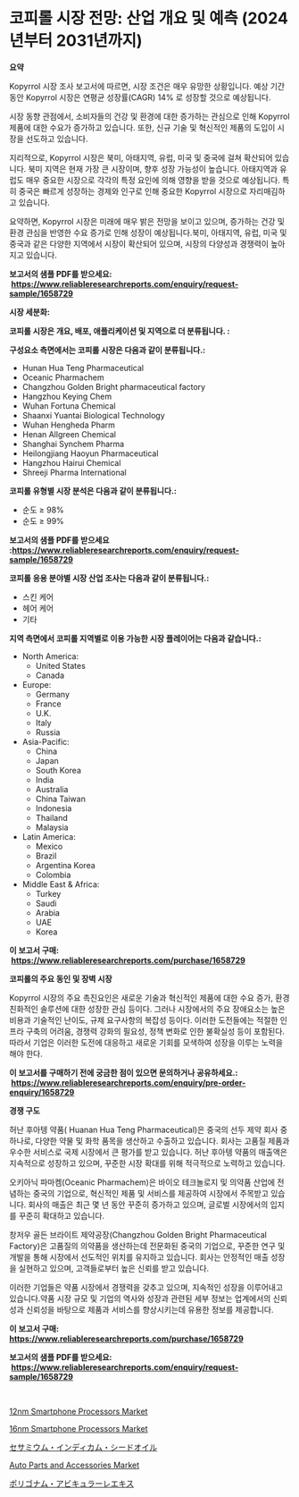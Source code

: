 <p><h1>코피롤 시장 전망: 산업 개요 및 예측 (2024년부터 2031년까지)</h1></p><p><strong>요약</strong></p>
<p><p>Kopyrrol 시장 조사 보고서에 따르면, 시장 조건은 매우 유망한 상황입니다. 예상 기간 동안 Kopyrrol 시장은 연평균 성장률(CAGR) 14% 로 성장할 것으로 예상됩니다. </p><p>시장 동향 관점에서, 소비자들의 건강 및 환경에 대한 증가하는 관심으로 인해 Kopyrrol 제품에 대한 수요가 증가하고 있습니다. 또한, 신규 기술 및 혁신적인 제품의 도입이 시장을 선도하고 있습니다. </p><p>지리적으로, Kopyrrol 시장은 북미, 아태지역, 유럽, 미국 및 중국에 걸쳐 확산되어 있습니다. 북미 지역은 현재 가장 큰 시장이며, 향후 성장 가능성이 높습니다. 아태지역과 유럽도 매우 중요한 시장으로 각각의 특정 요인에 의해 영향을 받을 것으로 예상됩니다. 특히 중국은 빠르게 성장하는 경제와 인구로 인해 중요한 Kopyrrol 시장으로 자리매김하고 있습니다. </p><p>요약하면, Kopyrrol 시장은 미래에 매우 밝은 전망을 보이고 있으며, 증가하는 건강 및 환경 관심을 반영한 수요 증가로 인해 성장이 예상됩니다.북미, 아태지역, 유럽, 미국 및 중국과 같은 다양한 지역에서 시장이 확산되어 있으며, 시장의 다양성과 경쟁력이 높아지고 있습니다.</p></p>
<p><strong>보고서의 샘플 PDF를 받으세요: &nbsp;<a href="https://www.reliableresearchreports.com/enquiry/request-sample/1658729">https://www.reliableresearchreports.com/enquiry/request-sample/1658729</a></strong></p>
<p><strong>시장 세분화:</strong></p>
<p><strong> 코피롤 시장은 개요, 배포, 애플리케이션 및 지역으로 더 분류됩니다. :</strong></p>
<p><strong>구성요소 측면에서는 코피롤 시장은 다음과 같이 분류됩니다.:</strong></p>
<p><ul><li>Hunan Hua Teng Pharmaceutical</li><li>Oceanic Pharmachem</li><li>Changzhou Golden Bright pharmaceutical factory</li><li>Hangzhou Keying Chem</li><li>Wuhan Fortuna Chemical</li><li>Shaanxi Yuantai Biological Technology</li><li>Wuhan Hengheda Pharm</li><li>Henan Allgreen Chemical</li><li>Shanghai Synchem Pharma</li><li>Heilongjiang Haoyun Pharmaceutical</li><li>Hangzhou Hairui Chemical</li><li>Shreeji Pharma International</li></ul></p>
<p><strong> 코피롤 유형별 시장 분석은 다음과 같이 분류됩니다.:</strong></p>
<p><ul><li>순도 ≥ 98%</li><li>순도 ≥ 99%</li></ul></p>
<p><strong>보고서의 샘플 PDF를 받으세요 :<a href="https://www.reliableresearchreports.com/enquiry/request-sample/1658729">https://www.reliableresearchreports.com/enquiry/request-sample/1658729</a></strong></p>
<p><strong> 코피롤 응용 분야별 시장 산업 조사는 다음과 같이 분류됩니다.:</strong></p>
<p><ul><li>스킨 케어</li><li>헤어 케어</li><li>기타</li></ul></p>
<p><strong>지역 측면에서 코피롤 지역별로 이용 가능한 시장 플레이어는 다음과 같습니다.:</strong></p>
<p><ul>
    <li>
        North America:
        <ul>
            <li>United States</li>
            <li>Canada</li>
        </ul>
    </li>
    <li>
        Europe:
        <ul>
            <li>Germany</li>
            <li>France</li>
            <li>U.K.</li>
            <li>Italy</li>
            <li>Russia</li>
        </ul>
    </li>
    <li>
        Asia-Pacific:
        <ul>
            <li>China</li>
            <li>Japan</li>
            <li>South Korea</li>
            <li>India</li>
            <li>Australia</li>
            <li>China Taiwan</li>
            <li>Indonesia</li>
            <li>Thailand</li>
            <li>Malaysia</li>
        </ul>
    </li>
    <li>
        Latin America:
        <ul>
            <li>Mexico</li>
            <li>Brazil</li>
            <li>Argentina Korea</li>
            <li>Colombia</li>
        </ul>
    </li>
    <li>
        Middle East & Africa:
        <ul>
            <li>Turkey</li>
            <li>Saudi</li>
            <li>Arabia</li>
            <li>UAE</li>
            <li>Korea</li>
        </ul>
    </li>
    </ul></p>
<p><strong>이 보고서 구매: &nbsp;<a href="https://www.reliableresearchreports.com/purchase/1658729">https://www.reliableresearchreports.com/purchase/1658729</a></strong></p>
<p><strong>코피롤의 주요 동인 및 장벽 시장</strong></p>
<p><p>Kopyrrol 시장의 주요 촉진요인은 새로운 기술과 혁신적인 제품에 대한 수요 증가, 환경 친화적인 솔루션에 대한 성장한 관심 등이다. 그러나 시장에서의 주요 장애요소는 높은 비용과 기술적인 난이도, 규제 요구사항의 복잡성 등이다. 이러한 도전들에는 적절한 인프라 구축의 어려움, 경쟁력 강화의 필요성, 정책 변화로 인한 불확실성 등이 포함된다. 따라서 기업은 이러한 도전에 대응하고 새로운 기회를 모색하여 성장을 이루는 노력을 해야 한다.</p></p>
<p><strong>이 보고서를 구매하기 전에 궁금한 점이 있으면 문의하거나 공유하세요.: &nbsp;<a href="https://www.reliableresearchreports.com/enquiry/pre-order-enquiry/1658729">https://www.reliableresearchreports.com/enquiry/pre-order-enquiry/1658729</a></strong></p>
<p><strong>경쟁 구도</strong></p>
<p><p>허난 후아텡 약품( Huanan Hua Teng Pharmaceutical)은 중국의 선두 제약 회사 중 하나로, 다양한 약물 및 화학 품목을 생산하고 수출하고 있습니다. 회사는 고품질 제품과 우수한 서비스로 국제 시장에서 큰 평가를 받고 있습니다. 허난 후아텡 약품의 매출액은 지속적으로 성장하고 있으며, 꾸준한 시장 확대를 위해 적극적으로 노력하고 있습니다.</p><p>오키아닉 파마켐(Oceanic Pharmachem)은 바이오 테크놀로지 및 의약품 산업에 전념하는 중국의 기업으로, 혁신적인 제품 및 서비스를 제공하여 시장에서 주목받고 있습니다. 회사의 매출은 최근 몇 년 동안 꾸준히 증가하고 있으며, 글로벌 시장에서의 입지를 꾸준히 확대하고 있습니다.</p><p>창저우 골든 브라이트 제약공장(Changzhou Golden Bright Pharmaceutical Factory)은 고품질의 의약품을 생산하는데 전문화된 중국의 기업으로, 꾸준한 연구 및 개발을 통해 시장에서 선도적인 위치를 유지하고 있습니다. 회사는 안정적인 매출 성장을 실현하고 있으며, 고객들로부터 높은 신뢰를 받고 있습니다.</p><p>이러한 기업들은 약품 시장에서 경쟁력을 갖추고 있으며, 지속적인 성장을 이루어내고 있습니다.약품 시장 규모 및 기업의 역사와 성장과 관련된 세부 정보는 업계에서의 신뢰성과 신뢰성을 바탕으로 제품과 서비스를 향상시키는데 유용한 정보를 제공합니다.</p></p>
<p><strong>이 보고서 구매: &nbsp; <a href="https://www.reliableresearchreports.com/purchase/1658729">https://www.reliableresearchreports.com/purchase/1658729</a></strong></p>
<p><strong>보고서의 샘플 PDF를 받으세요: &nbsp;<a href="https://www.reliableresearchreports.com/enquiry/request-sample/1658729">https://www.reliableresearchreports.com/enquiry/request-sample/1658729</a></strong><strong></strong></p>
<p>&nbsp;</p>
<p><p><a href="https://github.com/julyju69/Market-Research-Report-List-2/blob/main/12nm-smartphone-processors-market.md">12nm Smartphone Processors Market</a></p><p><a href="https://github.com/gdfhhhj/Market-Research-Report-List-3/blob/main/16nm-smartphone-processors-market.md">16nm Smartphone Processors Market</a></p><p><a href="https://github.com/CloydAbbott2023/Market-Research-Report-List-1/blob/main/584638613549.md">セサミウム・インディカム・シードオイル</a></p><p><a href="https://issuu.com/reportprime-2/docs/auto-parts-and-accessories-market-size-2030.pptx">Auto Parts and Accessories Market</a></p><p><a href="https://github.com/AaronVargas43/Market-Research-Report-List-1/blob/main/733061413548.md">ポリゴナム・アビキュラーレエキス</a></p></p>